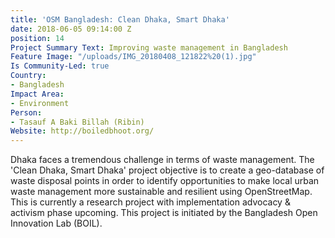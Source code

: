 ```yaml
---
title: 'OSM Bangladesh: Clean Dhaka, Smart Dhaka'
date: 2018-06-05 09:14:00 Z
position: 14
Project Summary Text: Improving waste management in Bangladesh
Feature Image: "/uploads/IMG_20180408_121822%20(1).jpg"
Is Community-Led: true
Country:
- Bangladesh
Impact Area:
- Environment
Person:
- Tasauf A Baki Billah (Ribin)
Website: http://boiledbhoot.org/
---
```


Dhaka faces a tremendous challenge in terms of waste management. The 'Clean Dhaka, Smart Dhaka' project objective is to create a geo-database of waste disposal points in order to identify opportunities to make local urban waste management more sustainable and resilient using OpenStreetMap. This is currently a research project with implementation advocacy & activism phase upcoming. This project is initiated by the Bangladesh Open Innovation Lab (BOIL).
